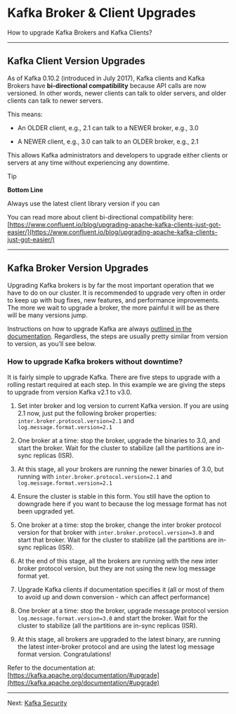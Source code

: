 Kafka Broker & Client Upgrades
==============================

How to upgrade Kafka Brokers and Kafka Clients?

* * *

Kafka Client Version Upgrades
-----------------------------

[](#Kafka-Client-Version-Upgrades-0)

As of Kafka 0.10.2 (introduced in July 2017), Kafka clients and Kafka Brokers have **bi-directional compatibility** because API calls are now versioned. In other words, newer clients can talk to older servers, and older clients can talk to newer servers.

This means:

*   An OLDER client, e.g., 2.1 can talk to a NEWER broker, e.g., 3.0
    
*   A NEWER client, e.g., 3.0 can talk to an OLDER broker, e.g., 2.1
    

This allows Kafka administrators and developers to upgrade either clients or servers at any time without experiencing any downtime.

> [!TIP]
> **Bottom Line**
>
> Always use the latest client library version if you can

You can read more about client bi-directional compatibility here: [https://www.confluent.io/blog/upgrading-apache-kafka-clients-just-got-easier/](https://www.confluent.io/blog/upgrading-apache-kafka-clients-just-got-easier/)

* * *

Kafka Broker Version Upgrades
-----------------------------

[](#Kafka-Broker-Version-Upgrades-1)

Upgrading Kafka brokers is by far the most important operation that we have to do on our cluster. It is recommended to upgrade very often in order to keep up with bug fixes, new features, and performance improvements. The more we wait to upgrade a broker, the more painful it will be as there will be many versions jump.

Instructions on how to upgrade Kafka are always [outlined in the documentation](https://kafka.apache.org/documentation/#upgrade). Regardless, the steps are usually pretty similar from version to version, as you'll see below.

### How to upgrade Kafka brokers without downtime?

[](#How-to-upgrade-Kafka-brokers-without-downtime?-0)

It is fairly simple to upgrade Kafka. There are five steps to upgrade with a rolling restart required at each step. In this example we are giving the steps to upgrade from version Kafka v2.1 to v3.0.

1.  Set inter broker and log version to current Kafka version. If you are using 2.1 now, just put the following broker properties: `inter.broker.protocol.version=2.1` and `log.message.format.version=2.1`
    
2.  One broker at a time: stop the broker, upgrade the binaries to 3.0, and start the broker. Wait for the cluster to stabilize (all the partitions are in-sync replicas (ISR).
    
3.  At this stage, all your brokers are running the newer binaries of 3.0, but running with `inter.broker.protocol.version=2.1` and `log.message.format.version=2.1`
    
4.  Ensure the cluster is stable in this form. You still have the option to downgrade here if you want to because the log message format has not been upgraded yet.
    
5.  One broker at a time: stop the broker, change the inter broker protocol version for that broker with `inter.broker.protocol.version=3.0` and start that broker. Wait for the cluster to stabilize (all the partitions are in-sync replicas (ISR).
    
6.  At the end of this stage, all the brokers are running with the new inter broker protocol version, but they are not using the new log message format yet.
    
7.  Upgrade Kafka clients if documentation specifies it (all or most of them to avoid up and down conversion - which can affect performance)
    
8.  One broker at a time: stop the broker, upgrade message protocol version `log.message.format.version=3.0` and start the broker. Wait for the cluster to stabilize (all the partitions are in-sync replicas (ISR).
    
9.  At this stage, all brokers are upgraded to the latest binary, are running the latest inter-broker protocol and are using the latest log message format version. Congratulations!
    

Refer to the documentation at: [https://kafka.apache.org/documentation/#upgrade](https://kafka.apache.org/documentation/#upgrade)

---
Next: [Kafka Security](https://github.com/AbdoMusk/Apache-Kafka/blob/main/6-%20Kafka%20Administration/2-%20Kafka%20Security.md)